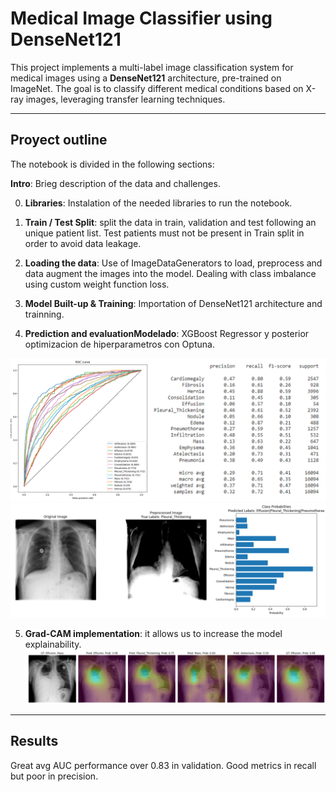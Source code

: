 # **Medical Image Classifier using DenseNet121**

This project implements a multi-label image classification system for medical images using a **DenseNet121** architecture, pre-trained on ImageNet. 
The goal is to classify different medical conditions based on X-ray images, leveraging transfer learning techniques.

---


## **Proyect outline**

The notebook is divided in the following sections:

**Intro**: Brieg description of the data and challenges.
   
0. **Libraries**: Instalation of the needed libraries to run the notebook.
   
1. **Train / Test Split**: split the data in train, validation and test following an unique patient list. Test patients must not be present in Train split in order to avoid data leakage.
   
   
2. **Loading the data**: Use of ImageDataGenerators to load, preprocess and data augment the images into the model. Dealing with class imbalance using custom weight function loss.

   
3. **Model Built-up & Training**: Importation of DenseNet121 architecture and trainning.
    
4. **Prediction and evaluationModelado**: XGBoost Regressor y posterior optimizacion de hiperparametros con Optuna.

![Metrics](metrics.PNG)
![Class_probabilities](Class_probabilities.PNG)

5. **Grad-CAM implementation**: it allows us to increase the model explainability.
![GRADCAM](gradcam.PNG)
---


## **Results**  
Great avg AUC performance over 0.83 in validation. Good metrics in recall but poor in precision.


